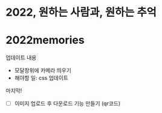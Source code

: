# 2022, 원하는 사람과, 원하는 추억


 
# 2022memories

업데이트 내용

- 모달창위에 카메라 띄우기
- 해야할 일: css 업데이트

마지막!
 - [ ] 이미지 업로드 후 다운로드 기능 만들기 (qr코드)
 
